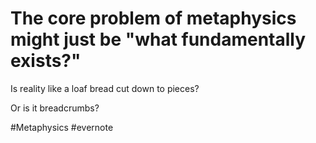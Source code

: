# The core problem of metaphysics might just be "what fundamentally exists?"

Is reality like a loaf bread cut down to pieces?

Or is it breadcrumbs?

\#Metaphysics #evernote


